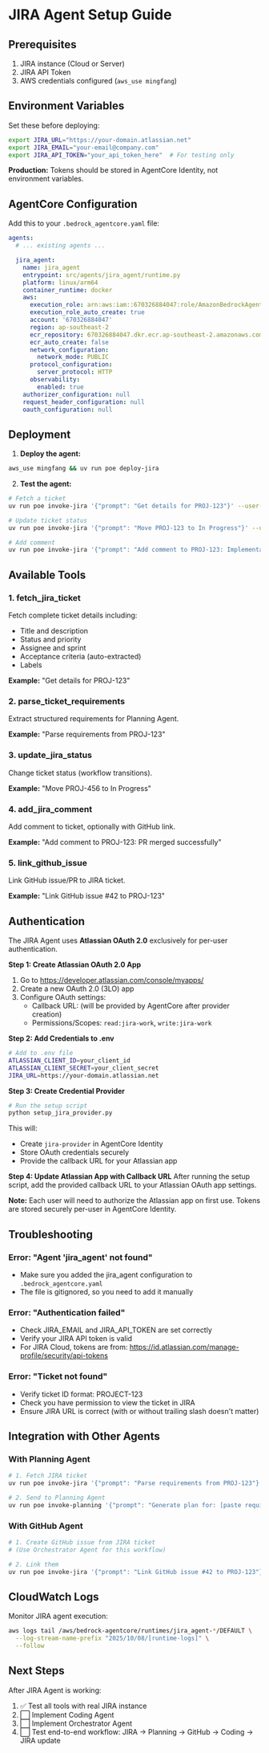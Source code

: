 # JIRA Agent Setup Guide

## Prerequisites

1. JIRA instance (Cloud or Server)
2. JIRA API Token
3. AWS credentials configured (`aws_use mingfang`)

## Environment Variables

Set these before deploying:

```bash
export JIRA_URL="https://your-domain.atlassian.net"
export JIRA_EMAIL="your-email@company.com"
export JIRA_API_TOKEN="your_api_token_here"  # For testing only
```

**Production:** Tokens should be stored in AgentCore Identity, not environment variables.

## AgentCore Configuration

Add this to your `.bedrock_agentcore.yaml` file:

```yaml
agents:
  # ... existing agents ...

  jira_agent:
    name: jira_agent
    entrypoint: src/agents/jira_agent/runtime.py
    platform: linux/arm64
    container_runtime: docker
    aws:
      execution_role: arn:aws:iam::670326884047:role/AmazonBedrockAgentCoreSDKRuntime-ap-southeast-2-d92c6a81b2
      execution_role_auto_create: true
      account: '670326884047'
      region: ap-southeast-2
      ecr_repository: 670326884047.dkr.ecr.ap-southeast-2.amazonaws.com/bedrock-agentcore-jira_agent
      ecr_auto_create: false
      network_configuration:
        network_mode: PUBLIC
      protocol_configuration:
        server_protocol: HTTP
      observability:
        enabled: true
    authorizer_configuration: null
    request_header_configuration: null
    oauth_configuration: null
```

## Deployment

1. **Deploy the agent:**
```bash
aws_use mingfang && uv run poe deploy-jira
```

2. **Test the agent:**
```bash
# Fetch a ticket
uv run poe invoke-jira '{"prompt": "Get details for PROJ-123"}' --user-id "test"

# Update ticket status
uv run poe invoke-jira '{"prompt": "Move PROJ-123 to In Progress"}' --user-id "test"

# Add comment
uv run poe invoke-jira '{"prompt": "Add comment to PROJ-123: Implementation started"}' --user-id "test"
```

## Available Tools

### 1. fetch_jira_ticket
Fetch complete ticket details including:
- Title and description
- Status and priority
- Assignee and sprint
- Acceptance criteria (auto-extracted)
- Labels

**Example:** "Get details for PROJ-123"

### 2. parse_ticket_requirements
Extract structured requirements for Planning Agent.

**Example:** "Parse requirements from PROJ-123"

### 3. update_jira_status
Change ticket status (workflow transitions).

**Example:** "Move PROJ-456 to In Progress"

### 4. add_jira_comment
Add comment to ticket, optionally with GitHub link.

**Example:** "Add comment to PROJ-123: PR merged successfully"

### 5. link_github_issue
Link GitHub issue/PR to JIRA ticket.

**Example:** "Link GitHub issue #42 to PROJ-123"

## Authentication

The JIRA Agent uses **Atlassian OAuth 2.0** exclusively for per-user authentication.

**Step 1: Create Atlassian OAuth 2.0 App**
1. Go to https://developer.atlassian.com/console/myapps/
2. Create a new OAuth 2.0 (3LO) app
3. Configure OAuth settings:
   - Callback URL: (will be provided by AgentCore after provider creation)
   - Permissions/Scopes: `read:jira-work`, `write:jira-work`

**Step 2: Add Credentials to .env**
```bash
# Add to .env file
ATLASSIAN_CLIENT_ID=your_client_id
ATLASSIAN_CLIENT_SECRET=your_client_secret
JIRA_URL=https://your-domain.atlassian.net
```

**Step 3: Create Credential Provider**
```bash
# Run the setup script
python setup_jira_provider.py
```

This will:
- Create `jira-provider` in AgentCore Identity
- Store OAuth credentials securely
- Provide the callback URL for your Atlassian app

**Step 4: Update Atlassian App with Callback URL**
After running the setup script, add the provided callback URL to your Atlassian OAuth app settings.

**Note:** Each user will need to authorize the Atlassian app on first use. Tokens are stored securely per-user in AgentCore Identity.

## Troubleshooting

### Error: "Agent 'jira_agent' not found"
- Make sure you added the jira_agent configuration to `.bedrock_agentcore.yaml`
- The file is gitignored, so you need to add it manually

### Error: "Authentication failed"
- Check JIRA_EMAIL and JIRA_API_TOKEN are set correctly
- Verify your JIRA API token is valid
- For JIRA Cloud, tokens are from: https://id.atlassian.com/manage-profile/security/api-tokens

### Error: "Ticket not found"
- Verify ticket ID format: PROJECT-123
- Check you have permission to view the ticket in JIRA
- Ensure JIRA URL is correct (with or without trailing slash doesn't matter)

## Integration with Other Agents

### With Planning Agent
```bash
# 1. Fetch JIRA ticket
uv run poe invoke-jira '{"prompt": "Parse requirements from PROJ-123"}' --user-id "test"

# 2. Send to Planning Agent
uv run poe invoke-planning '{"prompt": "Generate plan for: [paste requirements]"}' --user-id "test"
```

### With GitHub Agent
```bash
# 1. Create GitHub issue from JIRA ticket
# (Use Orchestrator Agent for this workflow)

# 2. Link them
uv run poe invoke-jira '{"prompt": "Link GitHub issue #42 to PROJ-123"}' --user-id "test"
```

## CloudWatch Logs

Monitor JIRA agent execution:
```bash
aws logs tail /aws/bedrock-agentcore/runtimes/jira_agent-*/DEFAULT \
  --log-stream-name-prefix "2025/10/08/[runtime-logs]" \
  --follow
```

## Next Steps

After JIRA Agent is working:
1. ✅ Test all tools with real JIRA instance
2. ⬜ Implement Coding Agent
3. ⬜ Implement Orchestrator Agent
4. ⬜ Test end-to-end workflow: JIRA → Planning → GitHub → Coding → JIRA update
